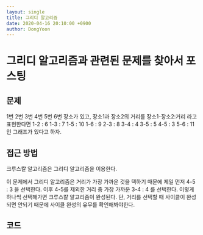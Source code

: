 ```yaml
---
layout: single
title: 그리디 알고리즘
date: 2020-04-16 20:10:00 +0900
author: DongYoon
---
```


# 그리디 알고리즘과 관련된 문제를 찾아서 포스팅

## 문제

1번 2번 3번 4번 5번 6번 장소가 있고,
장소1과 장소2의 거리를 장소1-장소2:거리 라고 표현한다면
1-2 : 6		1-3 : 7		1-5 : 10	1-6 : 9
2-3 : 8
3-4 : 4		3-5 : 5
4-5 : 3
5-6 : 11
인 그래프가 있다고 하자.



## 접근 방법

크루스칼 알고리즘은 그리디 알고리즘을 이용한다.

이 문제에서 그리디 알고리즘은 거리가 가장 가까운 것을 택하기 때문에
제일 먼저 4-5 : 3 을 선택한다.
이후 4-5를 제외한 거리 중 가장 가까운 3-4 : 4 를 선택한다.
이렇게 하나씩 선택해가면 크루스칼 알고리즘이 완성된다.
단, 거리를 선택할 때 사이클이 완성되면 안되기 때문에 사이클 완성의
유무를 확인해봐야한다.



## 코드



	

